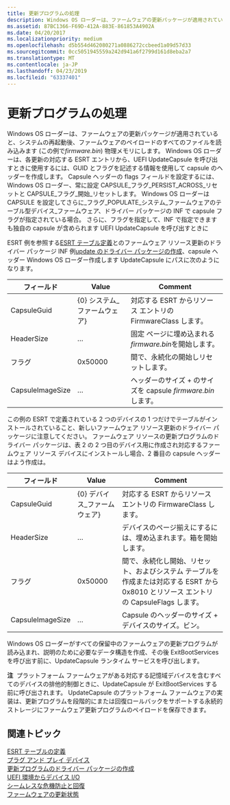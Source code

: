 ```yaml
---
title: 更新プログラムの処理
description: Windows OS ローダーは、ファームウェアの更新パッケージが適用されていると、システムの再起動後、ファームウェアのペイロードのすべてのファイルを読み込みます (この例で firmware.bin) 物理メモリにします。
ms.assetid: 87BC1366-F69D-412A-883E-861853A4902A
ms.date: 04/20/2017
ms.localizationpriority: medium
ms.openlocfilehash: d5b554d462080271a0886272ccbeed1a09d57d33
ms.sourcegitcommit: 0cc5051945559a242d941a6f2799d161d8eba2a7
ms.translationtype: MT
ms.contentlocale: ja-JP
ms.lasthandoff: 04/23/2019
ms.locfileid: "63337401"
---
```

# <a name="processing-updates"></a>更新プログラムの処理


Windows OS ローダーは、ファームウェアの更新パッケージが適用されていると、システムの再起動後、ファームウェアのペイロードのすべてのファイルを読み込みます (この例で*firmware.bin*) 物理メモリにします。 Windows OS ローダーは、各更新の対応する ESRT エントリから、UEFI UpdateCapsule を呼び出すときに使用するには、GUID とフラグを記述する情報を使用して capsule のヘッダーを作成します。 Capsule ヘッダーの flags フィールドを設定するには、Windows OS ローダー、常に設定 CAPSULE\_フラグ\_PERSIST\_ACROSS\_リセットと CAPSULE\_フラグ\_開始\_リセットします。 Windows OS ローダーは CAPSULE を設定してさらに\_フラグ\_POPULATE\_システム\_ファームウェアのテーブル型デバイス\_ファームウェア、ドライバー パッケージの INF で capsule フラグが指定されている場合。 さらに、フラグを指定して、INF で指定できますも独自の capsule が含められます UEFI UpdateCapsule を呼び出すときに

ESRT 例を参照する[ESRT テーブル定義](esrt-table-definition.md)とのファームウェア リソース更新のドライバー パッケージ INF 例[update のドライバー パッケージの作成](authoring-an-update-driver-package.md)、capsule ヘッダー Windows OS ローダー作成します UpdateCapsule にパスに次のようになります。

| フィールド            | Value              | Comment                                                 |
|------------------|--------------------|---------------------------------------------------------|
| CapsuleGuid      | {0} システム\_ファームウェア} | 対応する ESRT からリソース エントリの FirmwareClass します。 |
| HeaderSize       | …                  | 固定 ページに埋め込まれる*firmware.bin*を開始します。              |
| フラグ            | 0x50000            | 間で、永続化の開始しリセットします。                    |
| CapsuleImageSize | …                  | ヘッダーのサイズ + のサイズを capsule *firmware.bin*します。       |

 

この例の ESRT で定義されている 2 つのデバイスの 1 つだけでテーブルがインストールされていること、新しいファームウェア リソース更新のドライバー パッケージに注意してください。 ファームウェア リソースの更新プログラムのドライバー パッケージは、表 2 の 2 つ目のデバイス用に作成され対応するファームウェア リソース デバイスにインストールし場合、2 番目の capsule ヘッダーはよう作成は。

| フィールド            | Value              | Comment                                                                                                                                 |
|------------------|--------------------|-----------------------------------------------------------------------------------------------------------------------------------------|
| CapsuleGuid      | {0} デバイス\_ファームウェア} | 対応する ESRT からリソース エントリの FirmwareClass します。                                                                                 |
| HeaderSize       | …                  | デバイスのページ揃えにするには、埋め込まれます。箱を開始します。                                                                                                  |
| フラグ            | 0x50000            | 間で、永続化し開始、リセット、およびシステム テーブルを作成または対応する ESRT から 0x8010 とリソース エントリの CapsuleFlags します。 |
| CapsuleImageSize | …                  | Capsule のヘッダーのサイズ + デバイスのサイズ。ビン。                                                                                           |

 

Windows OS ローダーがすべての保留中のファームウェアの更新プログラムが読み込まれ、説明のために必要なデータ構造を作成、その後 ExitBootServices を呼び出す前に、UpdateCapsule ランタイム サービスを呼び出します。

**注**  プラットフォーム ファームウェアがある対応する記憶域デバイスを含むすべてのデバイスの排他的制御ときに、UpdateCapsule が ExitBootServices する前に呼び出されます。 UpdateCapsule のプラットフォーム ファームウェアの実装は、更新プログラムを段階的にまたは回復ロールバックをサポートする永続的ストレージにファームウェア更新プログラムのペイロードを保存できます。

 

## <a name="related-topics"></a>関連トピック
[ESRT テーブルの定義](esrt-table-definition.md)  
[プラグ アンド プレイ デバイス](plug-and-play-device.md)  
[更新プログラムのドライバー パッケージの作成](authoring-an-update-driver-package.md)  
[UEFI 環境からデバイス I/O](device-i-o-from-the-uefi-environment.md)  
[シームレスな危機防止と回復](seamless-crisis-prevention-and-recovery.md)  
[ファームウェアの更新状態](firmware-update-status.md)  



